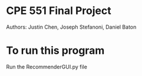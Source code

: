 # CPE 551 Final Project

Authors: Justin Chen, Joseph Stefanoni, Daniel Baton

# To run this program
Run the RecommenderGUI.py file
